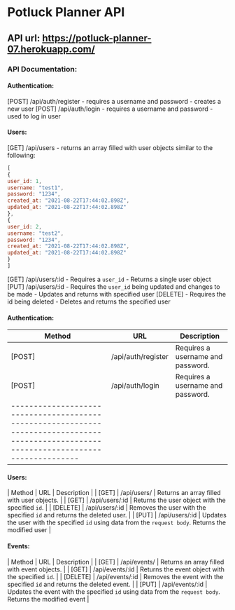 # Potluck Planner API

## API url: https://potluck-planner-07.herokuapp.com/

### API Documentation:
#### Authentication:

[POST] /api/auth/register - requires a username and password - creates a new user
[POST] /api/auth/login - requires a username and password - used to log in user

#### Users:
[GET] /api/users - returns an array filled with user objects similar to the following: 
```js
[
{
user_id: 1,
username: "test1",
password: "1234",
created_at: "2021-08-22T17:44:02.898Z",
updated_at: "2021-08-22T17:44:02.898Z"
},
{
user_id: 2,
username: "test2",
password: "1234",
created_at: "2021-08-22T17:44:02.898Z",
updated_at: "2021-08-22T17:44:02.898Z"
}
]
```
[GET] /api/users/:id - Requires a `user_id` - Returns a single user object
[PUT] /api/users/:id - Requires the `user_id` being updated and changes to be made - Updates and returns with specified user
[DELETE] - Requires the id being deleted - Deletes and returns the specified user
#### Authentication:
| Method   | URL                | Description                                                                                            |
| ------   | --------------     | ------------------------------------------------------------------------------------------------------ |
| [POST]   | /api/auth/register | Requires a username and password.                                                                      |
| [POST]   | /api/auth/login    | Requires a username and password.                                                                      |
| ---------------------------------------------------------------------------------------------------------------------------------------|
#### Users: 
| Method   | URL                | Description                                                                                            |
| [GET]    | /api/users/        | Returns an array filled with user objects.                                                             |
| [GET]    | /api/users/:id     | Returns the user object with the specified `id`.                                                       |
| [DELETE] | /api/users/:id     | Removes the user with the specified `id` and returns the deleted user.                                 |
| [PUT]    | /api/users/:id     | Updates the user with the specified `id` using data from the `request body`. Returns the modified user |
#### Events: 
| Method   | URL                 | Description                                                                                              |
| [GET]    | /api/events/        | Returns an array filled with event objects.                                                              |
| [GET]    | /api/events/:id     | Returns the event object with the specified `id`.                                                        |
| [DELETE] | /api/events/:id     | Removes the event with the specified `id` and returns the deleted event.                                 |
| [PUT]    | /api/events/:id     | Updates the event with the specified `id` using data from the `request body`. Returns the modified event |